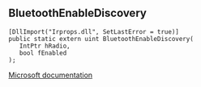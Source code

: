 ## BluetoothEnableDiscovery

```
[DllImport("Irprops.dll", SetLastError = true)]
public static extern uint BluetoothEnableDiscovery(
   IntPtr hRadio,
   bool fEnabled
);
```

[Microsoft documentation](https://docs.microsoft.com/en-us/windows/win32/api/bluetoothapis/nf-bluetoothapis-bluetoothenablediscovery)
